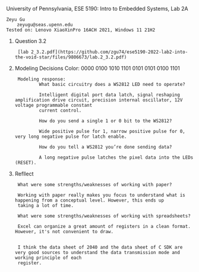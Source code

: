 
University of Pennsylvania, ESE 5190: Intro to Embedded Systems, Lab 2A

    Zeyu Gu
        zeyugu@seas.upenn.edu
    Tested on: Lenovo XiaoXinPro 16ACH 2021, Windows 11 21H2

1. Question 3.2

        [lab 2_3.2.pdf](https://github.com/zgu74/ese5190-2022-lab2-into-the-void-star/files/9806673/lab.2_3.2.pdf)


        
2. Modeling Decisions
        Color: 0000 0100 1010 1101 0101 0101 0100 1101
       
        Modeling response: 
                What basic circuitry does a WS2812 LED need to operate?

                Intelligent digital port data latch, signal reshaping amplification drive circuit, precision internal oscillator, 12V voltage programmable constant
                current control.
                
                How do you send a single 1 or 0 bit to the WS2812?

                Wide positive pulse for 1, narrow positive pulse for 0, very long negative pulse for latch enable.
                
                How do you tell a WS2812 you’re done sending data?

                A long negative pulse latches the pixel data into the LEDs (RESET).



3. Refllect

        What were some strengths/weaknesses of working with paper?

        Working with paper really makes you focus to understand what is happening from a conceptual level. However, this ends up
        taking a lot of time.
        
        What were some strengths/weaknesses of working with spreadsheets?

        Excel can organize a great amount of registers in a clean format. However, it's not convenient to draw.
        

        I think the data sheet of 2040 and the data sheet of C SDK are very good sources to understand the data transmission mode and working principle of each       
        register.


